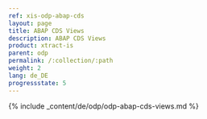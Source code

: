 ```yaml
---
ref: xis-odp-abap-cds
layout: page
title: ABAP CDS Views
description: ABAP CDS Views
product: xtract-is
parent: odp
permalink: /:collection/:path
weight: 2
lang: de_DE
progressstate: 5
---
```


{% include _content/de/odp/odp-abap-cds-views.md %} 